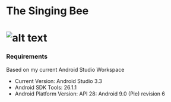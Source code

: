 # The Singing Bee

<!--- ![alt text](https://i.imgur.com/nQY5MDE.png) -->
# ![alt text](https://i.imgur.com/B8PFrcF.png)

### Requirements
Based on my current Android Studio Workspace
* Current Version: Android Studio 3.3
* Android SDK Tools: 26.1.1
* Android Platform Version: API 28: Android 9.0 (Pie) revision 6
